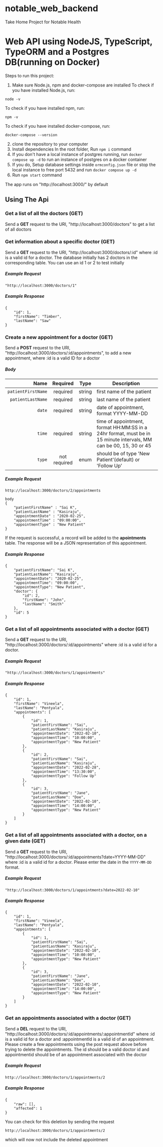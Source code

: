 # notable_web_backend
Take Home Project for Notable Health
# Web API using NodeJS, TypeScript, TypeORM and a Postgres DB(running on Docker)

Steps to run this project:

1. Make sure Node.js, npm and docker-compose are installed
To check if you have installed Node.js, run:
```
node -v
```
To check if you have installed npm, run:
```
npm -v
```
To check if you have installed docker-compose, run:
```
docker-compose --version
```
2. clone the repository to your computer
3. Install dependencies
In the root folder, Run `npm i` command
4. If you don't have a local instance of postgres running, run `docker compose up -d` to run an instance of postgres on a docker container
5. If you do, Setup database settings inside `ormconfig.json` file 
    or 
   stop the local instance to free port 5432  and run `docker compose up -d`
6. Run `npm start` command

The app runs on "http://localhost:3000/" by default

## Using The Api
### Get a list of all the doctors (GET)
Send a **GET** request to the URI, "http://localhost:3000/doctors" to get a list of all doctors

### Get information about a specific doctor (GET)
Send a **GET** request to the URI, "http://localhost:3000/doctors/:id" where :id is a valid id for a doctor. The database initially has 2 doctors in the corresponding table. You can use an id 1 or 2 to test initially

##### Example Request 
```
"http://localhost:3000/doctors/1"
```
##### Example Response
```
{
    "id": 1,
    "firstName": "Timber",
    "lastName": "Saw"
}
```
### Create a new appointment for a doctor (GET)
Send a **POST** request to the URI, "http://localhost:3000/doctors/:id/appointments", to add a new appointment, where :id is a valid ID for a doctor

##### Body
|          Name | Required |   Type  | Description |
| -------------:|:--------:|:-------:| ----------- |
| `patientFirstName`      | required | string  | first name of the patient |
| `patientLastName`      | required | string  | last name of the patient |
| `date`      | required | string  | date of appointment, format YYYY-MM-DD|
| `time`      | required | string  | time of appointment, format HH:MM:SS in a 24hr format, must be in 15 minute intervals, MM can be 00, 15, 30 or 45|
| `type`      | not required | enum  | should be of type 'New Patient'(default) or 'Follow Up' |

##### Example Request 
```
http://localhost:3000/doctors/2/appointments

body 
{
    "patientFirstName" : "Sai K",
    "patientLastName" : "Kasiraju",
    "appointmentDate" : "2020-02-25",
    "appointmentTime" : "09:00:00",
    "appointmentType" : "New Patient"
}
```
If the request is successful, a record will be added to the **apointments** table. The response will be a JSON representation of this appointment.
##### Example Response
```
{
    "patientFirstName": "Sai K",
    "patientLastName": "Kasiraju",
    "appointmentDate": "2020-02-25",
    "appointmentTime": "09:00:00",
    "appointmentType": "New Patient",
    "doctor": {
        "id": 2,
        "firstName": "John",
        "lastName": "Smith"
    },
    "id": 5
}
```
### Get a list of all appointments associated with a doctor (GET)
Send a **GET** request to the URI, "http://localhost:3000/doctors/:id/appointments" where :id is a valid id for a doctor. 

##### Example Request 
```
"http://localhost:3000/doctors/1/appointments"
```
##### Example Response
```
{
    "id": 1,
    "firstName": "Vineela",
    "lastName": "Pentyala",
    "appointments": [
        {
            "id": 1,
            "patientFirstName": "Sai",
            "patientLastName": "Kasiraju",
            "appointmentDate": "2022-02-10",
            "appointmentTime": "10:00:00",
            "appointmentType": "New Patient"
        },
        {
            "id": 2,
            "patientFirstName": "Sai",
            "patientLastName": "Kasiraju",
            "appointmentDate": "2022-02-28",
            "appointmentTime": "13:30:00",
            "appointmentType": "Follow Up"
        },
        {
            "id": 3,
            "patientFirstName": "Jane",
            "patientLastName": "Doe",
            "appointmentDate": "2022-02-10",
            "appointmentTime": "14:00:00",
            "appointmentType": "New Patient"
        }
    ]
}
```

### Get a list of all appointments associated with a doctor, on a given date (GET)
Send a **GET** request to the URI, "http://localhost:3000/doctors/:id/appointments?date=YYYY-MM-DD" where :id is a valid id for a doctor. Please enter the date in the `YYYY-MM-DD` format. 

##### Example Request 
```
"http://localhost:3000/doctors/1/appointments?date=2022-02-10"
```
##### Example Response
```
{
    "id": 1,
    "firstName": "Vineela",
    "lastName": "Pentyala",
    "appointments": [
        {
            "id": 1,
            "patientFirstName": "Sai",
            "patientLastName": "Kasiraju",
            "appointmentDate": "2022-02-10",
            "appointmentTime": "10:00:00",
            "appointmentType": "New Patient"
        },
        {
            "id": 3,
            "patientFirstName": "Jane",
            "patientLastName": "Doe",
            "appointmentDate": "2022-02-10",
            "appointmentTime": "14:00:00",
            "appointmentType": "New Patient"
        }
    ]
}
```


### Get an appointments associated with a doctor (GET)
Send a **DEL** request to the URI, "http://localhost:3000/doctors/:id/appointments/:appointmentId" where :id is a valid id for a doctor and :appointmentId is a valid id of an appointment. Please create a few appointments using the post request above before trying to delete the appointments. The id should be a valid doctor id and appointmentid should be of an appointment associated with the doctor
##### Example Request 
```
http://localhost:3000/doctors/1/appointments/2
```
##### Example Response
```
{
    "raw": [],
    "affected": 1
}
```

You can check for this deletion by sending the request 
```
http://localhost:3000/doctors/1/appointments/2
```
which will now not include the deleted appointment